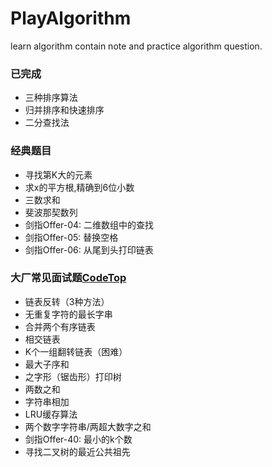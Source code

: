 # PlayAlgorithm
learn algorithm contain note and practice algorithm question.

### 已完成
- 三种排序算法
- 归并排序和快速排序
- 二分查找法

### 经典题目
- 寻找第K大的元素
- 求x的平方根,精确到6位小数
- 三数求和
- 斐波那契数列
- 剑指Offer-04: 二维数组中的查找
- 剑指Offer-05: 替换空格
- 剑指Offer-06: 从尾到头打印链表

### 大厂常见面试题[CodeTop](https://codetop.cc/)
- 链表反转（3种方法）
- 无重复字符的最长字串
- 合并两个有序链表
- 相交链表
- K个一组翻转链表（困难）
- 最大子序和
- 之字形（锯齿形）打印树
- 两数之和
- 字符串相加
- LRU缓存算法
- 两个数字字符串/两超大数字之和
- 剑指Offer-40: 最小的k个数
- 寻找二叉树的最近公共祖先
